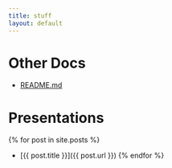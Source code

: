 ```yaml
---
title: stuff
layout: default
---
```


Other Docs
======
* [README.md](README.html)

Presentations
=============
{% for post in site.posts %}
* [{{ post.title }}]({{ post.url }})
{% endfor %}
